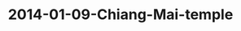---
layout: blog
title: 2014-01-09-Chiang-Mai-temple
category: blog
lat: 18.77865
lng: 98.9917
image: https://s3-us-west-2.amazonaws.com/travels2013/2014-01-09 23:22:19 PST.jpg
observation: 20140109232219PST
---